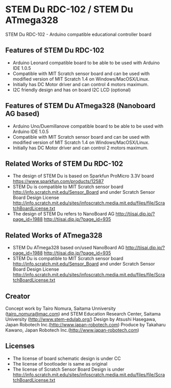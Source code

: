 STEM Du RDC-102 / STEM Du ATmega328
==============

STEM Du RDC-102 - Arduino compatible educational controller board


Features of STEM Du RDC-102
--------
- Arduino Leonard compatible board to be able to be used with Arduino IDE 1.0.5
- Compatible with MIT Scratch sensor board and can be used with modified version of MIT Scratch 1.4 on Windows/MacOSX/Linux.
- Initially has DC Motor driver and can control 4 motors maximum.
- I2C friendly design and has on board I2C LCD (optional)

Features of STEM Du ATmega328 (Nanoboard AG based)
--------
- Arduino Uno/Duemillanove compatible board to be able to be used with Arduino IDE 1.0.5
- Compatible with MIT Scratch sensor board and can be used with modified version of MIT Scratch 1.4 on Windows/MacOSX/Linux.
- Initially has DC Motor driver and can control 2 motors maximum.

Related Works of STEM Du RDC-102
-------------
- The design of STEM Du is based on Sparkfun ProMicro 3.3V board https://www.sparkfun.com/products/12587
- STEM Du is compatible to MIT Scratch sensor board http://info.scratch.mit.edu/Sensor_Board and under Scratch Sensor Board Design License http://info.scratch.mit.edu/sites/infoscratch.media.mit.edu/files/file/ScratchBoardLicense.txt
- The design of STEM Du refers to NanoBoard AG http://tiisai.dip.jp/?page_id=1988 http://tiisai.dip.jp/?page_id=935

Related Works of ATmega328
-------------
- STEM Du ATmega328 based on/used NanoBoard AG http://tiisai.dip.jp/?page_id=1988 http://tiisai.dip.jp/?page_id=935
- STEM Du is compatible to MIT Scratch sensor board http://info.scratch.mit.edu/Sensor_Board and under Scratch Sensor Board Design License http://info.scratch.mit.edu/sites/infoscratch.media.mit.edu/files/file/ScratchBoardLicense.txt

Creator
-------
Concept work by Tairo Nomura, Saitama Unniversity (tairo_nomura@mac.com) and STEM Education Research Center, Saitama University (http://www.stem-edulab.org/)
Design by Atsushi Hasegawa, Japan Robotech Inc.(http://www.japan-robotech.com)
Produce by Takaharu Kawano, Japan Robotech Inc.(http://www.japan-robotech.com)

Licenses
--------
- The license of board schematic design is under CC
- The license of bootloader is same as original
- The license of Scratch Sensor Board Design is under http://info.scratch.mit.edu/sites/infoscratch.media.mit.edu/files/file/ScratchBoardLicense.txt
